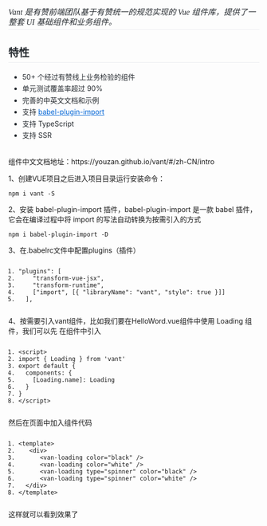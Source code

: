<div id="article_content" class="article_content clearfix">
                                                <div class="article-copyright">
                <span class="creativecommons">
                <a rel="license" href="http://creativecommons.org/licenses/by-sa/4.0/">
                    </a>
            <span>
               <a href="http://creativecommons.org/licenses/by-sa/4.0/" target="_blank" rel="noopener"></a></span>
               <div class="article-source-link2222">
                    <a href="https://blog.csdn.net/ansu2009/article/details/80682920"></a>
                </div>
            </span>
                    </div>
                                                    <link rel="stylesheet" href="https://csdnimg.cn/release/phoenix/template/css/ck_htmledit_views-3019150162.css">
                                        <link rel="stylesheet" href="https://csdnimg.cn/release/phoenix/template/css/ck_htmledit_views-3019150162.css">
                <div class="htmledit_views" id="content_views">
                                            <h6 style="margin-top:24px;line-height:1.25;padding-bottom:.3em;border-bottom:1px solid rgb(234,236,239);color:rgb(36,41,46);"><span style="font-family:SimHei;font-size:16px;font-weight:normal;">Vant 是有赞前端团队基于有赞统一的规范实现的 Vue 组件库，提供了一整套 UI 基础组件和业务组件。</span></h6><h2 style="margin-top:24px;font-size:1.5em;line-height:1.25;padding-bottom:.3em;border-bottom:1px solid rgb(234,236,239);color:rgb(36,41,46);font-family:'-apple-system', BlinkMacSystemFont, 'Segoe UI', Helvetica, Arial, sans-serif, 'Apple Color Emoji', 'Segoe UI Emoji', 'Segoe UI Symbol';">特性</h2><ul style="padding-left:2em;margin-bottom:16px;color:rgb(36,41,46);font-family:'-apple-system', BlinkMacSystemFont, 'Segoe UI', Helvetica, Arial, sans-serif, 'Apple Color Emoji', 'Segoe UI Emoji', 'Segoe UI Symbol';"><li>50+ 个经过有赞线上业务检验的组件</li><li style="margin-top:.25em;">单元测试覆盖率超过 90%</li><li style="margin-top:.25em;">完善的中英文文档和示例</li><li style="margin-top:.25em;">支持&nbsp;<a href="https://github.com/ant-design/babel-plugin-import" rel="nofollow" style="color:rgb(3,102,214);" data-token="e8a6cf580aa5b2aa70f6ef15e9217b10">babel-plugin-import</a></li><li style="margin-top:.25em;">支持 TypeScript</li><li style="margin-top:.25em;">支持 SSR<br><br></li></ul><p>组件中文文档地址：https://youzan.github.io/vant/#/zh-CN/intro</p><p>1、创建VUE项目之后进入项目目录运行安装命令：</p><pre><code class="hljs">npm i vant -S</code><div class="hljs-button {2}" data-title="复制" onclick="hljs.copyCode(event)"></div></pre><p>2、安装 babel-plugin-import 插件，babel-plugin-import 是一款 babel 插件，它会在编译过程中将 import 的写法自动转换为按需引入的方式</p><pre><code class="hljs swift">npm i babel-plugin-<span class="hljs-keyword">import</span> -D</code><div class="hljs-button {2}" data-title="复制" onclick="hljs.copyCode(event)"></div></pre><p>3、在.babelrc文件中配置plugins（插件）</p><pre><code class="hljs java"><ol class="hljs-ln"><li><div class="hljs-ln-numbers"><div class="hljs-ln-line hljs-ln-n" data-line-number="1"></div></div><div class="hljs-ln-code"><div class="hljs-ln-line"><span class="hljs-string">"plugins"</span>: [</div></div></li><li><div class="hljs-ln-numbers"><div class="hljs-ln-line hljs-ln-n" data-line-number="2"></div></div><div class="hljs-ln-code"><div class="hljs-ln-line">    <span class="hljs-string">"transform-vue-jsx"</span>, </div></div></li><li><div class="hljs-ln-numbers"><div class="hljs-ln-line hljs-ln-n" data-line-number="3"></div></div><div class="hljs-ln-code"><div class="hljs-ln-line">    <span class="hljs-string">"transform-runtime"</span>,</div></div></li><li><div class="hljs-ln-numbers"><div class="hljs-ln-line hljs-ln-n" data-line-number="4"></div></div><div class="hljs-ln-code"><div class="hljs-ln-line">    [<span class="hljs-string">"import"</span>, [{ <span class="hljs-string">"libraryName"</span>: <span class="hljs-string">"vant"</span>, <span class="hljs-string">"style"</span>: <span class="hljs-keyword">true</span> }]]</div></div></li><li><div class="hljs-ln-numbers"><div class="hljs-ln-line hljs-ln-n" data-line-number="5"></div></div><div class="hljs-ln-code"><div class="hljs-ln-line">  ],</div></div></li></ol></code><div class="hljs-button {2}" data-title="复制" onclick="hljs.copyCode(event)"></div></pre><p>4、按需要引入vant组件，比如我们要在HelloWord.vue组件中使用&nbsp;Loading 组件，我们可以先 在组件中引入&nbsp;</p><pre><code class="hljs xml"><ol class="hljs-ln"><li><div class="hljs-ln-numbers"><div class="hljs-ln-line hljs-ln-n" data-line-number="1"></div></div><div class="hljs-ln-code"><div class="hljs-ln-line"><span class="hljs-tag">&lt;<span class="hljs-name">script</span>&gt;</span><span class="javascript"></span></div></div></li><li><div class="hljs-ln-numbers"><div class="hljs-ln-line hljs-ln-n" data-line-number="2"></div></div><div class="hljs-ln-code"><div class="hljs-ln-line"><span class="hljs-keyword">import</span> { Loading } <span class="hljs-keyword">from</span> <span class="hljs-string">'vant'</span></div></div></li><li><div class="hljs-ln-numbers"><div class="hljs-ln-line hljs-ln-n" data-line-number="3"></div></div><div class="hljs-ln-code"><div class="hljs-ln-line"><span class="hljs-keyword">export</span> <span class="hljs-keyword">default</span> {</div></div></li><li><div class="hljs-ln-numbers"><div class="hljs-ln-line hljs-ln-n" data-line-number="4"></div></div><div class="hljs-ln-code"><div class="hljs-ln-line">  <span class="hljs-attr">components</span>: {</div></div></li><li><div class="hljs-ln-numbers"><div class="hljs-ln-line hljs-ln-n" data-line-number="5"></div></div><div class="hljs-ln-code"><div class="hljs-ln-line">    [Loading.name]: Loading</div></div></li><li><div class="hljs-ln-numbers"><div class="hljs-ln-line hljs-ln-n" data-line-number="6"></div></div><div class="hljs-ln-code"><div class="hljs-ln-line">  }</div></div></li><li><div class="hljs-ln-numbers"><div class="hljs-ln-line hljs-ln-n" data-line-number="7"></div></div><div class="hljs-ln-code"><div class="hljs-ln-line">}</div></div></li><li><div class="hljs-ln-numbers"><div class="hljs-ln-line hljs-ln-n" data-line-number="8"></div></div><div class="hljs-ln-code"><div class="hljs-ln-line"><span class="hljs-tag">&lt;/<span class="hljs-name">script</span>&gt;</span></div></div></li></ol></code><div class="hljs-button {2}" data-title="复制" onclick="hljs.copyCode(event)"></div></pre><p>然后在页面中加入组件代码</p><pre><code class="hljs xml"><ol class="hljs-ln"><li><div class="hljs-ln-numbers"><div class="hljs-ln-line hljs-ln-n" data-line-number="1"></div></div><div class="hljs-ln-code"><div class="hljs-ln-line"><span class="hljs-tag">&lt;<span class="hljs-name">template</span>&gt;</span></div></div></li><li><div class="hljs-ln-numbers"><div class="hljs-ln-line hljs-ln-n" data-line-number="2"></div></div><div class="hljs-ln-code"><div class="hljs-ln-line">   <span class="hljs-tag">&lt;<span class="hljs-name">div</span>&gt;</span></div></div></li><li><div class="hljs-ln-numbers"><div class="hljs-ln-line hljs-ln-n" data-line-number="3"></div></div><div class="hljs-ln-code"><div class="hljs-ln-line">      <span class="hljs-tag">&lt;<span class="hljs-name">van-loading</span> <span class="hljs-attr">color</span>=<span class="hljs-string">"black"</span> /&gt;</span></div></div></li><li><div class="hljs-ln-numbers"><div class="hljs-ln-line hljs-ln-n" data-line-number="4"></div></div><div class="hljs-ln-code"><div class="hljs-ln-line">      <span class="hljs-tag">&lt;<span class="hljs-name">van-loading</span> <span class="hljs-attr">color</span>=<span class="hljs-string">"white"</span> /&gt;</span></div></div></li><li><div class="hljs-ln-numbers"><div class="hljs-ln-line hljs-ln-n" data-line-number="5"></div></div><div class="hljs-ln-code"><div class="hljs-ln-line">      <span class="hljs-tag">&lt;<span class="hljs-name">van-loading</span> <span class="hljs-attr">type</span>=<span class="hljs-string">"spinner"</span> <span class="hljs-attr">color</span>=<span class="hljs-string">"black"</span> /&gt;</span></div></div></li><li><div class="hljs-ln-numbers"><div class="hljs-ln-line hljs-ln-n" data-line-number="6"></div></div><div class="hljs-ln-code"><div class="hljs-ln-line">      <span class="hljs-tag">&lt;<span class="hljs-name">van-loading</span> <span class="hljs-attr">type</span>=<span class="hljs-string">"spinner"</span> <span class="hljs-attr">color</span>=<span class="hljs-string">"white"</span> /&gt;</span></div></div></li><li><div class="hljs-ln-numbers"><div class="hljs-ln-line hljs-ln-n" data-line-number="7"></div></div><div class="hljs-ln-code"><div class="hljs-ln-line">  <span class="hljs-tag">&lt;/<span class="hljs-name">div</span>&gt;</span></div></div></li><li><div class="hljs-ln-numbers"><div class="hljs-ln-line hljs-ln-n" data-line-number="8"></div></div><div class="hljs-ln-code"><div class="hljs-ln-line"><span class="hljs-tag">&lt;/<span class="hljs-name">template</span>&gt;</span></div></div></li></ol></code><div class="hljs-button {2}" data-title="复制" onclick="hljs.copyCode(event)"></div></pre>这样就可以看到效果了                                    </div>
                    </div>